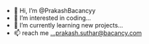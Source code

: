 - 👋 Hi, I’m @PrakashBacancyy
- 👀 I’m interested in coding...
- 🌱 I’m currently learning new projects...
- 📫 reach me ...prakash.suthar@bacancy.com

<!---
PrakashBacancyy/PrakashBacancyy is a ✨ special ✨ repository because its `README.md` (this file) appears on your GitHub profile.
You can click the Preview link to take a look at your changes.
--->
